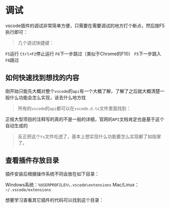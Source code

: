 # 调试

vscode插件的调试非常简单方便，只需要在需要调试的地方打个断点，然后按F5执行即可：

> 几个调试快捷键：

`F5`运行
`Ctrl+F2`停止运行
`F6`下一步跳过（类似于Chrome的F10）
`F5`下一步跳入
`F8`跳过

## 如何快速找到想找的内容

刚开始只能先大概对整个`vscode`的`api`有一个大概了解，了解了之后就大概清楚一般什么功能会怎么实现，该去什么地方找

> 所有的`vscode`的`api`都可以在`vscode.d.ts`文件里面找到：


正规大型项目的注释写的真的不是一般的详细，官网的`API`文档肯定也是基于这个自动生成的
> 反正把这个`ts`文件吃透了，基本上想实现什么功能要怎么实现都了如指掌了。

## 查看插件存放目录

插件安装后根据操作系统不同会放在如下目录：

Windows系统：`%USERPROFILE%\.vscode\extensions`
Mac/Linux：`~/.vscode/extensions`

想要学习查看其它插件的代码可以找到这个目录：
